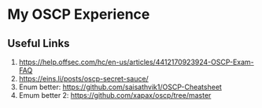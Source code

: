 # My OSCP Experience
## Useful Links
1. https://help.offsec.com/hc/en-us/articles/4412170923924-OSCP-Exam-FAQ
2. https://eins.li/posts/oscp-secret-sauce/
3. Enum better: https://github.com/saisathvik1/OSCP-Cheatsheet
4. Emum better 2: https://github.com/xapax/oscp/tree/master
